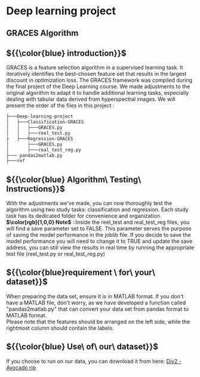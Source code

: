 # Deep learning project
## GRACES Algorithm  
## ${{\color{blue} introduction}}$
GRACES is a feature selection algorithm in a supervised learning task. It iteratively identifies the best-chosen feature set that results in the largest discount in optimization loss.
The GRACES framework was compiled during the final project of the Deep Learning course. We made adjustments to the original algorithm to adapt it to handle additional learning tasks, especially dealing with tabular data derived from hyperspectral images.
We will present the order of the files in this project : 
```bash
├───Deep-learning-project
│   ├───Classification-GRACES
│   │   ├───GRACES.py
│   │   ├───reel_test.py
├   ├───Regression-GRACES
│       ├───GRACES.py
│       ├───real_test_reg.py
├─── pandas2matlab.py
├───ref
```
## ${{\color{blue} Algorithm\ Testing\ Instructions}}$
With the adjustments we've made, you can now thoroughly test the algorithm using two study tasks: classification and regression. Each study task has its dedicated folder for convenience and organization.<br/>
**$\color[rgb]{1,0,0} Note$** ::Inside the reel_test and real_test_reg files, you will find a save parameter set to FALSE. This parameter serves the purpose of saving the model performance in the joblib file. If you decide to save the model performance you will need to change it to TRUE and update the save address, you can still view the results in real time by running the appropriate test file (reel_test.py or real_test_reg.py)
<br/>
## ${{\color{blue}requirement \ for\ your\ dataset}}$
When preparing the data set, ensure it is in MATLAB format. If you don't have a MATLAB file, don't worry, as we have developed a function called "pandas2matlab.py" that can convert your data set from pandas format to MATLAB format.<br/>
Please note that the features should be arranged on the left side, while the rightmost column should contain the labels.
## ${{\color{blue} Use\ of\ our\ dataset}}$
If you choose to run on our data, you can download it from here: [Div2 - Avocado rip](https://drive.google.com/file/d/1BSMCcL70B7l2qSsFt9UuDqZE9YH7ex_a/view?usp=sharing)
